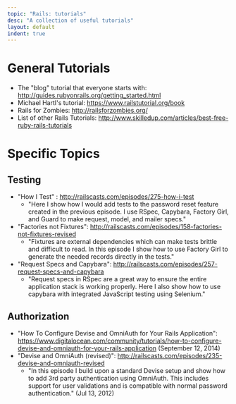 ```yaml
---
topic: "Rails: tutorials"
desc: "A collection of useful tutorials"
layout: default
indent: true
---
```


# General Tutorials

* The "blog" tutorial that everyone starts with: <http://guides.rubyonrails.org/getting_started.html>
* Michael Hartl's tutorial: <https://www.railstutorial.org/book>
* Rails for Zombies: <http://railsforzombies.org/>
* List of other Rails Tutorials: <http://www.skilledup.com/articles/best-free-ruby-rails-tutorials>

# Specific Topics

## Testing

* "How I Test" : <http://railscasts.com/episodes/275-how-i-test>
    * "Here I show how I would add tests to the password reset feature created in the previous episode. I use RSpec, Capybara, Factory Girl, and Guard to make request, model, and mailer specs."
* "Factories not Fixtures": <http://railscasts.com/episodes/158-factories-not-fixtures-revised>
    * "Fixtures are external dependencies which can make tests brittle and difficult to read. In this episode I show how to use Factory Girl to generate the needed records directly in the tests." 
* "Request Specs and Capybara": <http://railscasts.com/episodes/257-request-specs-and-capybara>
    * "Request specs in RSpec are a great way to ensure the entire application stack is working properly. Here I also show how to use capybara with integrated JavaScript testing using Selenium."

## Authorization

* "How To Configure Devise and OmniAuth for Your Rails Application": <https://www.digitalocean.com/community/tutorials/how-to-configure-devise-and-omniauth-for-your-rails-application> (September 12, 2014)
* "Devise and OmniAuth (revised)": <http://railscasts.com/episodes/235-devise-and-omniauth-revised>
    * "In this episode I build upon a standard Devise setup and show how to add 3rd party authentication using OmniAuth. This includes support for user validations and is compatible with normal password authentication." (Jul 13, 2012)
